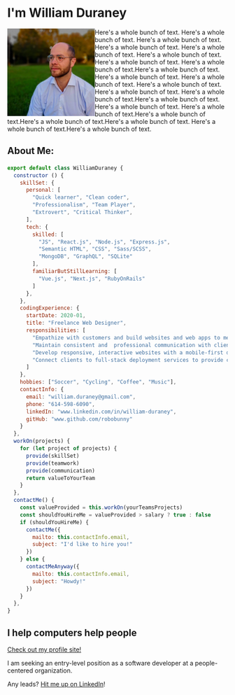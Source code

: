 # I'm William Duraney

<img 
  src="https://raw.githubusercontent.com/robobunny/robobunny/master/profile-pic-park-512.png" 
  width="200"
  alt="William C. Duraney sits in a park, looking off to the left with a dumbish look on his face. He has likely just eaten something not quite putrid, yet not quite fresh, or perhaps he has just read a passage from Kierkegaard."
  style="float:left;"
/>

Here's a whole bunch of text. Here's a whole bunch of text. Here's a whole bunch of text. Here's a whole bunch of text. Here's a whole bunch of text. Here's a whole bunch of text. Here's a whole bunch of text. Here's a whole bunch of text.Here's a whole bunch of text. Here's a whole bunch of text. Here's a whole bunch of text. Here's a whole bunch of text. Here's a whole bunch of text. Here's a whole bunch of text.Here's a whole bunch of text. Here's a whole bunch of text. Here's a whole bunch of text.Here's a whole bunch of text.Here's a whole bunch of text.Here's a whole bunch of text. Here's a whole bunch of text.Here's a whole bunch of text. 

## About Me:

```js
export default class WilliamDuraney {
  constructor () {
    skillSet: {
      personal: [
        "Quick learner", "Clean coder",
        "Professionalism", "Team Player",
        "Extrovert", "Critical Thinker",
      ],
      tech: {
        skilled: [
          "JS", "React.js", "Node.js", "Express.js",
          "Semantic HTML", "CSS", "Sass/SCSS",
          "MongoDB", "GraphQL", "SQLite"
        ],
        familiarButStillLearning: [
          "Vue.js", "Next.js", "RubyOnRails"
        ]
      },
    },
    codingExperience: {
      startDate: 2020-01,
      title: "Freelance Web Designer",
      responsibilities: [
        "Empathize with customers and build websites and web apps to meet their needs and specifications.",
        "Maintain consistent and  professional communication with clients, both written and in person.",
        "Develop responsive, interactive websites with a mobile-first design strategy.",
        "Connect clients to full-stack deployment services to provide cost-effective, individualized solutions.",
      ]
    },
    hobbies: ["Soccer", "Cycling", "Coffee", "Music"],
    contactInfo: {
      email: "william.duraney@gmail.com",
      phone: "614-598-6090",
      linkedIn: "www.linkedin.com/in/william-duraney",
      gitHub: "www.github.com/robobunny"
    }
  },
  workOn(projects) {
    for (let project of projects) {
      provide(skillSet)
      provide(teamwork)
      provide(communication)
      return valueToYourTeam
    }
  },
  contactMe() {
    const valueProvided = this.workOn(yourTeamsProjects)
    const shouldYouHireMe = valueProvided > salary ? true : false
    if (shouldYouHireMe) {
      contactMe({
        mailto: this.contactInfo.email,
        subject: "I'd like to hire you!"
      })
    } else {
      contactMeAnyway({
        mailto: this.contactInfo.email,
        subject: "Howdy!"
      })
    }
  },
}
```

## I help computers help people

[Check out my profile site!](https://robobunny.surge.sh)

I am seeking an entry-level position as a software developer at a people-centered organization.

Any leads? [Hit me up on LinkedIn](https://linkedin.com/in/william-duraney)!
